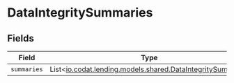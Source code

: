 # DataIntegritySummaries


## Fields

| Field                                                                                                    | Type                                                                                                     | Required                                                                                                 | Description                                                                                              |
| -------------------------------------------------------------------------------------------------------- | -------------------------------------------------------------------------------------------------------- | -------------------------------------------------------------------------------------------------------- | -------------------------------------------------------------------------------------------------------- |
| `summaries`                                                                                              | List<[io.codat.lending.models.shared.DataIntegritySummary](../../models/shared/DataIntegritySummary.md)> | :heavy_minus_sign:                                                                                       | N/A                                                                                                      |
